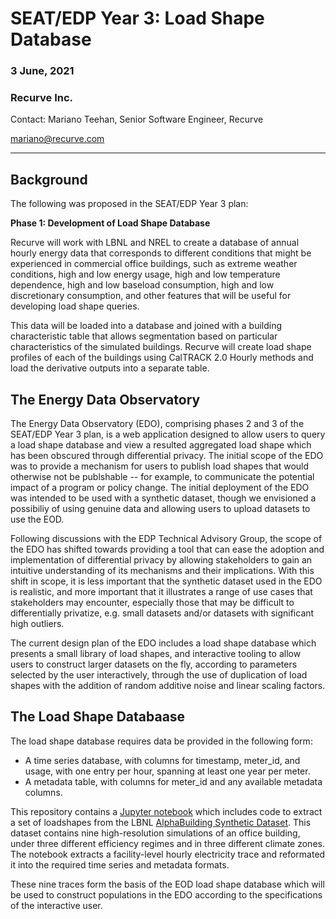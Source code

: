 # SEAT/EDP Year 3: Load Shape Database

### 3 June, 2021
### Recurve Inc.


Contact: Mariano Teehan, Senior Software Engineer, Recurve

mariano@recurve.com

-----

## Background


The following was proposed in the SEAT/EDP Year 3 plan:

**Phase 1: Development of Load Shape Database**

Recurve will work with LBNL and NREL to create a database of annual hourly energy data that corresponds to different conditions that might be experienced in commercial office buildings, such as extreme weather conditions, high and low energy usage, high and low temperature dependence, high and low baseload consumption, high and low discretionary consumption, and other features that will be useful for developing load shape queries.

This data will be loaded into a database and joined with a building characteristic table that allows segmentation based on particular characteristics of the simulated buildings. Recurve will create load shape profiles of each of the buildings using CalTRACK 2.0 Hourly methods and load the derivative outputs into a separate table.

## The Energy Data Observatory

The Energy Data Observatory (EDO), comprising phases 2 and 3 of the SEAT/EDP Year 3 plan, is a web application designed to allow users to query a load shape database and view a resulted aggregated load shape which has been obscured through differential privacy.  The initial scope of the EDO was to provide a mechanism for users to publish load shapes that would otherwise not be publshable -- for example, to communicate the potential impact of a program or policy change.  The initial deployment of the EDO was intended to be used with a synthetic dataset, though we envisioned a possibiliy of using genuine data and allowing users to upload datasets to use the EOD.


Following discussions with the EDP Technical Advisory Group, the scope of the EDO has shifted towards providing a tool that can ease the adoption and implementation of differential privacy by allowing stakeholders to gain an intuitive understanding of its mechanisms and their implications.  With this shift in scope, it is less important that the synthetic dataset used in the EDO is realistic, and more important that it illustrates a range of use cases that stakeholders may encounter, especially those that may be difficult to differentially privatize, e.g. small datasets and/or datasets with significant high outliers.

The current design plan of the EDO includes a load shape database which presents a small library of load shapes, and interactive tooling to allow users to construct larger datasets on the fly, according to parameters selected by the user interactively, through the use of duplication of load shapes with the addition of random additive noise and linear scaling factors.  


## The Load Shape Databaase

The load shape database requires data be provided in the following form:

- A time series database, with columns for timestamp, meter_id, and usage, with one entry per hour, spanning at least one year per meter.
- A metadata table, with columns for meter_id and any available metadata columns.

This repository contains a [Jupyter notebook](https://github.com/recurve-inc/edp_load_shape_database/blob/main/Synthetic%20extraction.ipynb) which includes code to extract a set of loadshapes from the LBNL [AlphaBuilding Synthetic Dataset](https://lbnl-eta.github.io/AlphaBuilding-SyntheticDataset/).  This dataset contains nine high-resolution simulations of an office building, under three different efficiency regimes and in three different climate zones.  The notebook extracts a facility-level hourly electricity trace and reformated it into the required time series and metadata formats.

These nine traces form the basis of the EOD load shape database which will be used to construct populations in the EDO according to the specifications of the interactive user.

